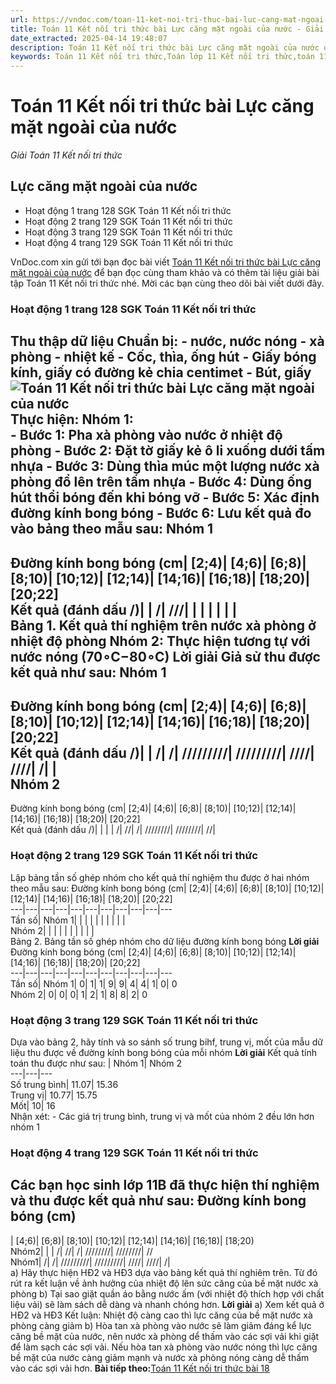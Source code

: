 ```yaml
---
url: https://vndoc.com/toan-11-ket-noi-tri-thuc-bai-luc-cang-mat-ngoai-cua-nuoc-297048
title: Toán 11 Kết nối tri thức bài Lực căng mặt ngoài của nước - Giải Toán 11 Kết nối tri thức - VnDoc.com
date_extracted: 2025-04-14 19:48:07
description: Toán 11 Kết nối tri thức bài Lực căng mặt ngoài của nước được VnDoc.com sưu tầm và xin gửi tới bạn đọc cùng tham khảo.
keywords: Toán 11 Kết nối tri thức,Toán lớp 11 Kết nối tri thức,toán 11 Kết nối tri thức với cuộc sống,bài tập toán 11 Kết nối tri thức với cuộc sống,giải sgk toán 11 kết nối tri thức,giải toán 11 kết nối tri thức,toán 11 kntt,toán 11 kết nối,toán 11,giải toán 11 kết nối tri thức tập 1,Toán 11 Kết nối tri thức bài Lực căng mặt ngoài của nước,Lực căng mặt ngoài của nước,giải toán 11 Toán 11 Kết nối tri thức bài Lực căng mặt ngoài của nước
---
```


# Toán 11 Kết nối tri thức bài Lực căng mặt ngoài của nước
 _Giải Toán 11 Kết nối tri thức_
## Lực căng mặt ngoài của nước
  * Hoạt động 1 trang 128 SGK Toán 11 Kết nối tri thức
  * Hoạt động 2 trang 129 SGK Toán 11 Kết nối tri thức
  * Hoạt động 3 trang 129 SGK Toán 11 Kết nối tri thức
  * Hoạt động 4 trang 129 SGK Toán 11 Kết nối tri thức

VnDoc.com xin gửi tới bạn đọc bài viết [Toán 11 Kết nối tri thức bài Lực căng mặt ngoài của nước](<https://vndoc.com/toan-11-ket-noi-tri-thuc-bai-luc-cang-mat-ngoai-cua-nuoc-297048>) để bạn đọc cùng tham khảo và có thêm tài liệu giải bài tập Toán 11 Kết nối tri thức nhé. Mời các bạn cùng theo dõi bài viết dưới đây.
### Hoạt động 1 trang 128 SGK Toán 11 Kết nối tri thức
Thu thập dữ liệu
Chuẩn bị:
\- nước, nước nóng
\- xà phòng
\- nhiệt kế
\- Cốc, thìa, ống hút
\- Giấy bóng kính, giấy có đường kẻ chia centimet
\- Bút, giấy
![Toán 11 Kết nối tri thức bài Lực căng mặt ngoài của nước](https://i.vdoc.vn/data/image/2023/05/16/toan-11-ket-noi-tri-thuc-bai-luc-cang-mat-ngoai-cua-nuoc-1.jpg)
Thực hiện:
Nhóm 1:  
\- Bước 1: Pha xà phòng vào nước ở nhiệt độ phòng
\- Bước 2: Đặt tờ giấy kẻ ô li xuống dưới tấm nhựa
\- Bước 3: Dùng thìa múc một lượng nước xà phòng đổ lên trên tấm nhựa
\- Bước 4: Dùng ống hút thổi bóng đến khi bóng vỡ
\- Bước 5: Xác định đường kính bong bóng
\- Bước 6: Lưu kết quả đo vào bảng theo mẫu sau:
Nhóm 1  
---  
Đường kính bong bóng \(cm| \[2;4\)| \[4;6\)| \[6;8\)| \[8;10\)| \[10;12\)| \[12;14\)| \[14;16\)| \[16;18\)| \[18;20\)| \[20;22\]  
Kết quả \(đánh dấu /\)| | /| ///| | | | | | |   
Bảng 1. Kết quả thí nghiệm trên nước xà phòng ở nhiệt độ phòng
Nhóm 2: Thực hiện tương tự với nước nóng \(70∘C−80∘C\)
**Lời giải**
Giả sử thu được kết quả như sau:
Nhóm 1  
---  
Đường kính bong bóng \(cm| \[2;4\)| \[4;6\)| \[6;8\)| \[8;10\)| \[10;12\)| \[12;14\)| \[14;16\)| \[16;18\)| \[18;20\)| \[20;22\]  
Kết quả \(đánh dấu /\)| | /| /| /////////| /////////| ////| ////| /| |   
Nhóm 2  
---  
Đường kính bong bóng \(cm| \[2;4\)| \[4;6\)| \[6;8\)| \[8;10\)| \[10;12\)| \[12;14\)| \[14;16\)| \[16;18\)| \[18;20\)| \[20;22\]  
Kết quả \(đánh dấu /\)| | | | /| //| /| ////////| ////////| //|   
### Hoạt động 2 trang 129 SGK Toán 11 Kết nối tri thức
Lập bảng tần số ghép nhóm cho kết quả thí nghiệm thu được ở hai nhóm theo mẫu sau:
Đường kính bong bóng \(cm| \[2;4\)| \[4;6\)| \[6;8\)| \[8;10\)| \[10;12\)| \[12;14\)| \[14;16\)| \[16;18\)| \[18;20\)| \[20;22\]  
---|---|---|---|---|---|---|---|---|---|---  
Tần số| Nhóm 1| | | | | | | | | |   
Nhóm 2| | | | | | | | | |   
Bảng 2. Bảng tần số ghép nhóm cho dữ liệu đường kính bong bóng
**Lời giải**
Đường kính bong bóng \(cm| \[2;4\)| \[4;6\)| \[6;8\)| \[8;10\)| \[10;12\)| \[12;14\)| \[14;16\)| \[16;18\)| \[18;20\)| \[20;22\]  
---|---|---|---|---|---|---|---|---|---|---  
Tần số| Nhóm 1| 0| 1| 1| 9| 9| 4| 4| 1| 0| 0  
Nhóm 2| 0| 0| 0| 1| 2| 1| 8| 8| 2| 0  
### Hoạt động 3 trang 129 SGK Toán 11 Kết nối tri thức
Dựa vào bảng 2, hãy tính và so sánh số trung bihf, trung vị, mốt của mẫu dữ liệu thu được về đường kính bong bóng của mỗi nhóm
**Lời giải**
Kết quả tính toán thu được như sau:
| Nhóm 1| Nhóm 2  
---|---|---  
Số trung bình| 11.07| 15.36  
Trung vị| 10.77| 15.75  
Mốt| 10| 16  
Nhận xét:
\- Các giá trị trung bình, trung vị và mốt của nhóm 2 đều lớn hơn nhóm 1
### Hoạt động 4 trang 129 SGK Toán 11 Kết nối tri thức
Các bạn học sinh lớp 11B đã thực hiện thí nghiệm và thu được kết quả như sau:
Đường kính bong bóng \(cm\)  
---  
| \[4;6\)| \[6;8\)| \[8;10\)| \[10;12\)| \[12;14\)| \[14;16\)| \[16;18\)| \[18;20\)  
Nhóm2| | | /| //| /| ////////| ////////| //  
Nhóm1| /| /| /////////| /////////| ////| ////| /|   
a\) Hãy thực hiện HĐ2 và HĐ3 dựa vào bảng kết quả thí nghiêm trên. Từ đó rút ra kết luận về ảnh hưởng của nhiệt độ lên sức căng của bề mặt nước xà phòng
b\) Tại sao giặt quần áo bằng nước ấm \(với nhiệt độ thích hợp với chất liệu vải\) sẽ làm sách dễ dàng và nhanh chóng hơn.
**Lời giải**
a\) Xem kết quả ở HĐ2 và HĐ3
Kết luận: Nhiệt độ càng cao thì lực căng của bề mặt nước xà phòng càng giảm
b\) Hòa tan xà phòng vào nước sẽ làm giảm đáng kể lực căng bề mặt của nước, nên nước xà phòng dể thấm vào các sợi vải khi giặt để làm sạch các sợi vải. Nếu hòa tan xà phòng vào nước nóng thì lực căng bề mặt của nước càng giảm mạnh và nước xà phòng nóng càng dễ thấm vào các sợi vải hơn.
**Bài tiếp theo:**[Toán 11 Kết nối tri thức bài 18](<https://vndoc.com/toan-11-ket-noi-tri-thuc-bai-18-302117>)
